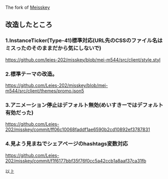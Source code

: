 The fork of [Meisskey](https://github.com/mei23/misskey)

## 改造したところ

### 1.InstanceTicker(Type-41)標準対応(URL先のCSSのファイル名はミスったのそのままだから気にしないで)

https://github.com/leies-202/misskey/blob/mei-m544/src/client/style.styl

### 2.標準テーマの改造。

https://github.com/Leies-202/misskey/blob/mei-m544/src/client/themes/promo.json5

### 3.アニメーション停止はデフォルト無効(めいすきーではデフォルト有効だった)

https://github.com/Leies-202/misskey/commit/ff06c10068faddf1ae6590b2cd10892ef3787831

### 4.見よう見まねでシェアページのhashtags変数対応

https://github.com/Leies-202/misskey/commit/f1f6177bbf35f76f0cc5a42ccb1a8aaf37ca31fb

以上

